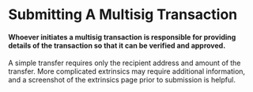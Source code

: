 # Submitting A Multisig Transaction

#### Whoever initiates a multisig transaction is responsible for providing details of the transaction so that it can be verified and approved.

A simple transfer requires only the recipient address and amount of the transfer. More complicated extrinsics may require additional information, and a screenshot of the extrinsics page prior to submission is helpful.
